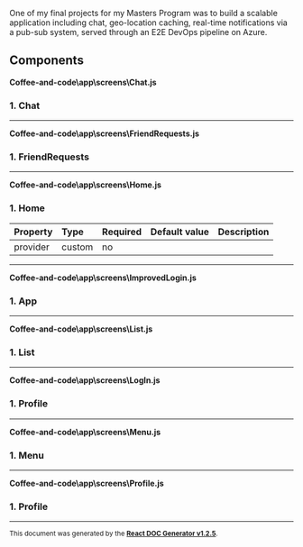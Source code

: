 One of my final projects for my Masters Program was to build a scalable application including chat, geo-location caching, real-time notifications via a pub-sub system, served through an E2E DevOps pipeline on Azure.




Components
----------

**Coffee-and-code\app\screens\Chat.js**

### 1. Chat




-----
**Coffee-and-code\app\screens\FriendRequests.js**

### 1. FriendRequests




-----
**Coffee-and-code\app\screens\Home.js**

### 1. Home




Property | Type | Required | Default value | Description
:--- | :--- | :--- | :--- | :---
provider|custom|no||
-----
**Coffee-and-code\app\screens\ImprovedLogin.js**

### 1. App




-----
**Coffee-and-code\app\screens\List.js**

### 1. List




-----
**Coffee-and-code\app\screens\LogIn.js**

### 1. Profile




-----
**Coffee-and-code\app\screens\Menu.js**

### 1. Menu




-----
**Coffee-and-code\app\screens\Profile.js**

### 1. Profile




-----

<sub>This document was generated by the <a href="https://github.com/marborkowski/react-doc-generator" target="_blank">**React DOC Generator v1.2.5**</a>.</sub>
